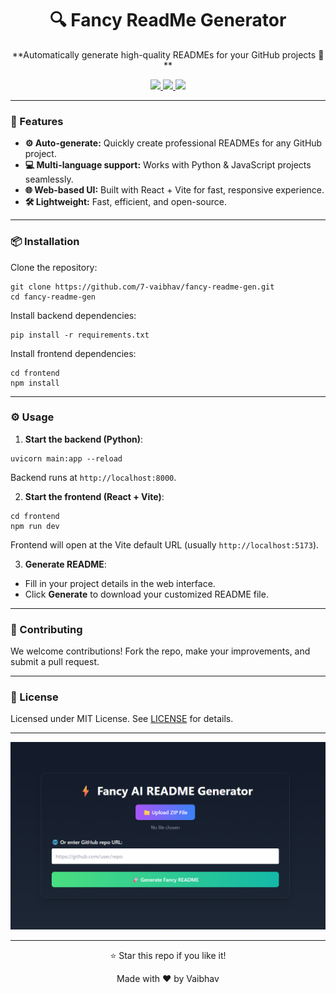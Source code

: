 <h1 align="center">🔍 Fancy ReadMe Generator</h1>
<p align="center">**Automatically generate high-quality READMEs for your GitHub projects 📄**</p>
<p align="center">
  <a href="https://github.com/7-vaibhav/fancy-readme-gen">
    <img src="https://img.shields.io/github/stars/7-vaibhav/fancy-readme-gen?style=social" />
  </a>
  <a href="https://github.com/7-vaibhav/fancy-readme-gen/forks">
    <img src="https://img.shields.io/github/forks/7-vaibhav/fancy-readme-gen?style=social" />
  </a>
  <a href="https://github.com/7-vaibhav/fancy-readme-gen/issues">
    <img src="https://img.shields.io/github/issues/7-vaibhav/fancy-readme-gen" />
  </a>
</p>

---

### 🚀 Features
- **⚙️ Auto-generate:** Quickly create professional READMEs for any GitHub project.
- **💻 Multi-language support:** Works with Python & JavaScript projects seamlessly.
- **🌐 Web-based UI:** Built with React + Vite for fast, responsive experience.
- **🛠 Lightweight:** Fast, efficient, and open-source.

---

### 📦 Installation
Clone the repository:
```
git clone https://github.com/7-vaibhav/fancy-readme-gen.git
cd fancy-readme-gen
```

Install backend dependencies:

```
pip install -r requirements.txt
```

Install frontend dependencies:

```
cd frontend
npm install
```

---

### ⚙️ Usage

1. **Start the backend (Python)**:

```
uvicorn main:app --reload
```

Backend runs at `http://localhost:8000`.

2. **Start the frontend (React + Vite)**:

```
cd frontend
npm run dev
```

Frontend will open at the Vite default URL (usually `http://localhost:5173`).

3. **Generate README**:

* Fill in your project details in the web interface.
* Click **Generate** to download your customized README file.

---

### 🤝 Contributing

We welcome contributions! Fork the repo, make your improvements, and submit a pull request.

---

### 📜 License

Licensed under MIT License. See [LICENSE](https://github.com/7-vaibhav/fancy-readme-gen/blob/main/LICENSE) for details.

---

<p align="center">
  <img src="https://github.com/7-vaibhav/fancy-readme-gen/blob/main/screenshot.png?raw=true" alt="README Generator Screenshot" width="600" />
</p>

---

<p align="center">
  ⭐ Star this repo if you like it!
</p>
<p align="center">
  Made with ❤️ by Vaibhav
</p>
